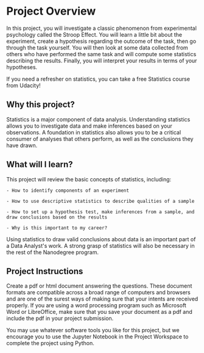 

# Project Overview


In this project, you will investigate a classic phenomenon from experimental psychology called the Stroop Effect. You will learn a little bit about the experiment, create a hypothesis regarding the outcome of the task, then go through the task yourself. You will then look at some data collected from others who have performed the same task and will compute some statistics describing the results. Finally, you will interpret your results in terms of your hypotheses.

If you need a refresher on statistics, you can take a free Statistics course from Udacity!

## Why this project?


Statistics is a major component of data analysis. Understanding statistics allows you to investigate data and make inferences based on your observations. A foundation in statistics also allows you to be a critical consumer of analyses that others perform, as well as the conclusions they have drawn.

## What will I learn?


This project will review the basic concepts of statistics, including:

    - How to identify components of an experiment

    - How to use descriptive statistics to describe qualities of a sample
    
    - How to set up a hypothesis test, make inferences from a sample, and draw conclusions based on the results
    
    - Why is this important to my career?


Using statistics to draw valid conclusions about data is an important part of a Data Analyst's work. A strong grasp of statistics will also be necessary in the rest of the Nanodegree program.

## Project Instructions

Create a pdf or html document answering the questions. These document formats are compatible across a broad range of computers and browsers and are one of the surest ways of making sure that your intents are received properly. If you are using a word processing program such as Microsoft Word or LibreOffice, make sure that you save your document as a pdf and include the pdf in your project submission.

You may use whatever software tools you like for this project, but we encourage you to use the Jupyter Notebook in the Project Workspace to complete the project using Python.
